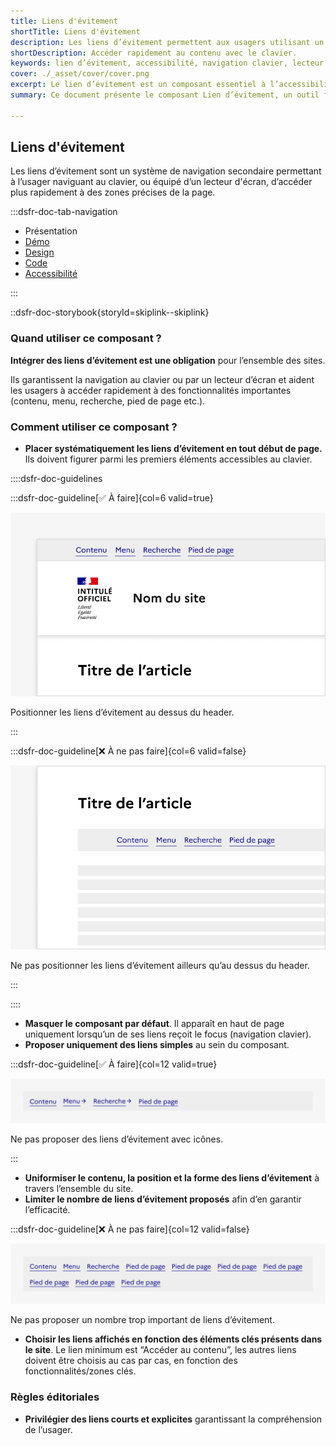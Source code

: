 ```yaml
---
title: Liens d'évitement
shortTitle: Liens d'évitement
description: Les liens d’évitement permettent aux usagers utilisant un clavier ou un lecteur d’écran d’accéder rapidement aux zones principales d’une page.
shortDescription: Accéder rapidement au contenu avec le clavier.
keywords: lien d’évitement, accessibilité, navigation clavier, lecteur d’écran, UX, interface, design system, contenu, header, composant
cover: ./_asset/cover/cover.png
excerpt: Le lien d’évitement est un composant essentiel à l’accessibilité. Il permet aux usagers de naviguer directement vers les zones clés d’une page, sans passer par tous les éléments précédents.
summary: Ce document présente le composant Lien d’évitement, un outil fondamental pour l’accessibilité numérique. Il explique pourquoi son intégration est obligatoire, comment l’utiliser correctement en début de page, et avec quels types de liens. Il précise également les règles d’affichage, de contenu et de quantité, pour en garantir l’efficacité. Ce guide s’adresse aux développeurs et designers soucieux d’offrir une navigation fluide aux usagers naviguant au clavier ou via un lecteur d’écran.

---
```


## Liens d'évitement

Les liens d’évitement sont un système de navigation secondaire permettant à l’usager naviguant au clavier, ou équipé d’un lecteur d'écran, d’accéder plus rapidement à des zones précises de la page.

:::dsfr-doc-tab-navigation

- Présentation
- [Démo](./demo/index.md)
- [Design](./design/index.md)
- [Code](./code/index.md)
- [Accessibilité](./accessibility/index.md)

:::

::dsfr-doc-storybook{storyId=skiplink--skiplink}

### Quand utiliser ce composant ?

**Intégrer des liens d’évitement est une obligation** pour l’ensemble des sites.

Ils garantissent la navigation au clavier ou par un lecteur d’écran et aident les usagers à accéder rapidement à des fonctionnalités importantes (contenu, menu, recherche, pied de page etc.).

### Comment utiliser ce composant ?

- **Placer systématiquement les liens d’évitement en tout début de page.** Ils doivent figurer parmi les premiers éléments accessibles au clavier.

::::dsfr-doc-guidelines

:::dsfr-doc-guideline[✅ À faire]{col=6 valid=true}

![](./_asset/use/do-1.png)

Positionner les liens d’évitement au dessus du header.

:::

:::dsfr-doc-guideline[❌ À ne pas faire]{col=6 valid=false}

![](./_asset/use/dont-1.png)

Ne pas positionner les liens d’évitement ailleurs qu’au dessus du header.

:::

::::

- **Masquer le composant par défaut**. Il apparaît en haut de page uniquement lorsqu’un de ses liens reçoit le focus (navigation clavier).
- **Proposer uniquement des liens simples** au sein du composant.

:::dsfr-doc-guideline[✅ À faire]{col=12 valid=true}

![](./_asset/use/dont-2.png)

Ne pas proposer des liens d’évitement avec icônes.

:::

- **Uniformiser le contenu, la position et la forme des liens d’évitement** à travers l’ensemble du site.
- **Limiter le nombre de liens d’évitement proposés** afin d’en garantir l’efficacité.

:::dsfr-doc-guideline[❌ À ne pas faire]{col=12 valid=false}

![](./_asset/use/dont-3.png)

Ne pas proposer un nombre trop important de liens d’évitement.

- **Choisir les liens affichés en fonction des éléments clés présents dans le site**. Le lien minimum est “Accéder au contenu”, les autres liens doivent être choisis au cas par cas, en fonction des fonctionnalités/zones clés.

### Règles éditoriales

- **Privilégier des liens courts et explicites** garantissant la compréhension de l’usager.
